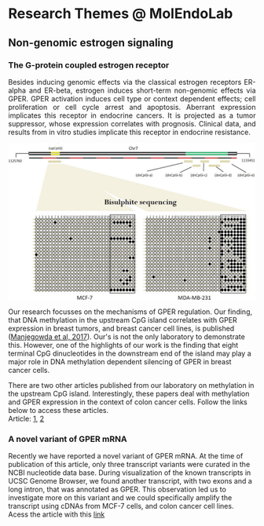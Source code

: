 # Research Themes @ MolEndoLab

## Non-genomic estrogen signaling

### The G-protein coupled estrogen receptor

<p align="justify">
Besides inducing genomic effects via the classical estrogen receptors ER-alpha and ER-beta, estrogen induces short-term non-genomic effects via GPER. GPER activation induces cell type or context dependent effects; cell proliferation or cell cycle arrest and apoptosis. Aberrant expression implicates this receptor in endocrine cancers. It is projected as a tumor suppressor, whose expression correlates with prognosis. Clinical data, and results from in vitro studies implicate this receptor in endocrine resistance.
</p>

<p align="center">
<img src="figure for molendolab.jpg" align="center" width = 700/>
</p>

Our research focusses on the mechanisms of GPER regulation. Our finding, that DNA methylation in the upstream CpG island correlates with GPER expression in breast tumors, and breast cancer cell lines, is published ([Manjegowda et al, 2017](https://pubmed.ncbi.nlm.nih.gov/28286086/)). Our's is not the only laboratory to demonstrate this. However, one of the highlights of our work is the finding that eight terminal CpG dinucleotides in the downstream end of the island may play a major role in DNA methylation dependent silencing of GPER in breast cancer cells.

There are two other articles published from our laboratory on methylation in the upstream CpG island. Interestingly, these papers deal with methylation and GPER expression in the context of colon cancer cells. Follow the links below to access these articles.  
Article: [1](https://esmed.org/MRA/mra/article/view/1728), [2](https://link.springer.com/article/10.1007/s11033-020-05817-5)

### A novel variant of GPER mRNA
Recently we have reported a novel variant of GPER mRNA. At the time of publication of this article, only three transcript variants were curated in the NCBI nucleotide data base. During visualization of the known transcripts in UCSC Genome Browser, we found another transcript, with two exons and a long intron, that was annotated as GPER. This observation led us to investigate more on this variant and we could specifically amplify the transcript using cDNAs from MCF-7 cells, and colon cancer cell lines.  
Acess the article with this [link](https://link.springer.com/article/10.1007/s11033-021-06242-y)




